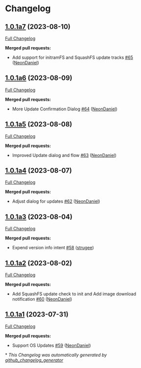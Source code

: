 # Changelog

## [1.0.1a7](https://github.com/NeonGeckoCom/skill-update/tree/1.0.1a7) (2023-08-10)

[Full Changelog](https://github.com/NeonGeckoCom/skill-update/compare/1.0.1a6...1.0.1a7)

**Merged pull requests:**

- Add support for initramFS and SquashFS update tracks [\#65](https://github.com/NeonGeckoCom/skill-update/pull/65) ([NeonDaniel](https://github.com/NeonDaniel))

## [1.0.1a6](https://github.com/NeonGeckoCom/skill-update/tree/1.0.1a6) (2023-08-09)

[Full Changelog](https://github.com/NeonGeckoCom/skill-update/compare/1.0.1a5...1.0.1a6)

**Merged pull requests:**

- More Update Confirmation Dialog [\#64](https://github.com/NeonGeckoCom/skill-update/pull/64) ([NeonDaniel](https://github.com/NeonDaniel))

## [1.0.1a5](https://github.com/NeonGeckoCom/skill-update/tree/1.0.1a5) (2023-08-08)

[Full Changelog](https://github.com/NeonGeckoCom/skill-update/compare/1.0.1a4...1.0.1a5)

**Merged pull requests:**

- Improved Update dialog and flow [\#63](https://github.com/NeonGeckoCom/skill-update/pull/63) ([NeonDaniel](https://github.com/NeonDaniel))

## [1.0.1a4](https://github.com/NeonGeckoCom/skill-update/tree/1.0.1a4) (2023-08-07)

[Full Changelog](https://github.com/NeonGeckoCom/skill-update/compare/1.0.1a3...1.0.1a4)

**Merged pull requests:**

- Adjust dialog for updates [\#62](https://github.com/NeonGeckoCom/skill-update/pull/62) ([NeonDaniel](https://github.com/NeonDaniel))

## [1.0.1a3](https://github.com/NeonGeckoCom/skill-update/tree/1.0.1a3) (2023-08-04)

[Full Changelog](https://github.com/NeonGeckoCom/skill-update/compare/1.0.1a2...1.0.1a3)

**Merged pull requests:**

- Expend version info intent [\#58](https://github.com/NeonGeckoCom/skill-update/pull/58) ([strugee](https://github.com/strugee))

## [1.0.1a2](https://github.com/NeonGeckoCom/skill-update/tree/1.0.1a2) (2023-08-02)

[Full Changelog](https://github.com/NeonGeckoCom/skill-update/compare/1.0.1a1...1.0.1a2)

**Merged pull requests:**

- Add SquashFS update check to init and Add image download notification [\#60](https://github.com/NeonGeckoCom/skill-update/pull/60) ([NeonDaniel](https://github.com/NeonDaniel))

## [1.0.1a1](https://github.com/NeonGeckoCom/skill-update/tree/1.0.1a1) (2023-07-31)

[Full Changelog](https://github.com/NeonGeckoCom/skill-update/compare/1.0.0...1.0.1a1)

**Merged pull requests:**

- Support OS Updates [\#59](https://github.com/NeonGeckoCom/skill-update/pull/59) ([NeonDaniel](https://github.com/NeonDaniel))



\* *This Changelog was automatically generated by [github_changelog_generator](https://github.com/github-changelog-generator/github-changelog-generator)*
